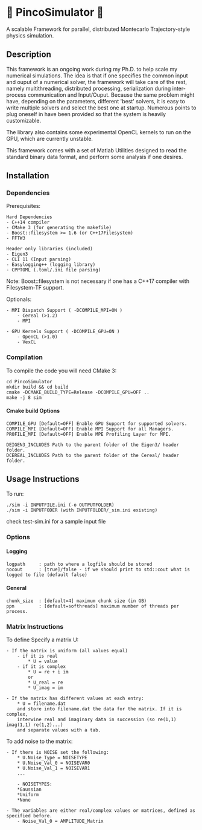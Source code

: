 # 🔴 PincoSimulator 🔴

A scalable Framework for parallel, distributed Montecarlo Trajectory-style physics simulation.

## Description

This framework is an ongoing work during my Ph.D. to help scale my numerical simulations. 
The idea is that if one specifies the common input and ouput of a numerical solver, the
framework will take care of the rest, namely multithreading, distributed processing, 
serialization during inter-process communication and Input/Ouput. Because the same problem 
might have, depending on the parameters, different 'best' solvers, it is easy to write
multiple solvers and select the best one at startup. Numerous points to plug oneself in
have been provided so that the system is heavily customizable.

The library also contains some experimental OpenCL kernels to run on the GPU, which 
are currently unstable.

This framework comes with a set of Matlab Utilities designed to read the standard binary 
data format, and perform some analysis if one desires. 


##  Installation

### Dependencies

Prerequisites:
	
	Hard Dependencies
    - C++14 compiler 
    - CMake 3 (for generating the makefile)
    - Boost::filesystem >= 1.6 (or C++17Filesystem)
    - FFTW3 
    
    Header only libraries (included)
    - Eigen3 
    - CLI 11 (Input parsing)
    - Easylogging++ (logging library)
    - CPPTOML (.toml/.ini file parsing)

Note: Boost::filesystem is not necessary if one has a C++17 compiler with Filesystem-TF 
support.

Optionals:

    - MPI Dispatch Support ( -DCOMPILE_MPI=ON )
        - Cereal (>1.2)
        - MPI

    - GPU Kernels Support ( -DCOMPILE_GPU=ON )
        - OpenCL (>1.0)
        - VexCL

### Compilation

To compile the code you will need CMake 3:
    
    cd PincoSimulator
    mkdir build && cd build
    cmake -DCMAKE_BUILD_TYPE=Release -DCOMPILE_GPU=OFF ..
    make -j 8 sim

#### Cmake build Options

    COMPILE_GPU [Default=OFF] Enable GPU Support for supported solvers.
    COMPILE_MPI [Default=OFF] Enable MPI Support for all Managers.
    PROFILE_MPI [Default=OFF] Enable MPE Profiling Layer for MPI.

    DEIGEN3_INCLUDES Path to the parent folder of the Eigen3/ header folder.
    DCEREAL_INCLUDES Path to the parent folder of the Cereal/ header folder.

## Usage Instructions

To run:

    ./sim -i INPUTFILE.ini (-o OUTPUTFOLDER)
    ./sim -i INPUTFODER (with INPUTFOLDER/_sim.ini existing)

check test-sim.ini for a sample input file

### Options

#### Logging

    logpath     : path to where a logfile should be stored
    nocout      : [true]/false - if we should print to std::cout what is logged to file (default false)

#### General 

    chunk_size  : [default=4] maximum chunk size (in GB)
    ppn         : [default=softhreads] maximum number of threads per process.

###  Matrix Instructions

To define Specify a matrix U:

    - If the matrix is uniform (all values equal)
        - if it is real
            * U = value
        - if it is complex
            * U = re + i im
            or
            * U_real = re
            * U_imag = im

    - If the matrix has different values at each entry:
        * U = filename.dat
        and store into filename.dat the data for the matrix. If it is complex,
        interwine real and imaginary data in succession (so re(1,1) imag(1,1) re(1,2)...)
        and separate values with a tab.
    
To add noise to the matrix:

    - If there is NOISE set the following:
        * U.Noise_Type = NOISETYPE
        * U.Noise_Val_0 = NOISEVAR0
        * U.Noise_Val_1 = NOISEVAR1
        ...
        
        - NOISETYPES:
        *Gaussian
        *Uniform
        *None
        
    - The variables are either real/complex values or matrices, defined as specified before.
        - Noise_Val_0 = AMPLITUDE_Matrix
        


